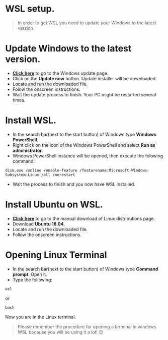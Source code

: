 # WSL setup.
> In order to get WSL you need to update your Windows to the latest version.

# Update Windows to the latest version.
* [**Click here**](https://www.microsoft.com/en-us/software-download/windows10) to go to the Windows update page.
* Click on the **Update now** button. Update installer will be downloaded.
* Locate and run the downloaded file.
* Folow the onscreen instructions. 
* Wait the update process to finish. Your PC might be restarted several times.

# Install WSL.
* In the search bar(next to the start button) of Windows type **Windows PowerShell**.
* Right click on the icon of the Windows PowerShell and select **Run as administrator**.
* Windows PowerShell instance will be opened, then execute the folowing command:
```
dism.exe /online /enable-feature /featurename:Microsoft-Windows-Subsystem-Linux /all /norestart
```
* Wait the process to finish and you now have WSL installed.

# Install Ubuntu on WSL.
* [**Click here**](https://docs.microsoft.com/en-us/windows/wsl/install-manual) to go to the manual download of Linux distributions page.
* Download **Ubuntu 18.04**.
* Locate and run the downloaded file.
* Follow the onscreen instructions.

# Opening Linux Terminal
* In the search bar(next to the start button) of Windows type **Command prompt**. Open it.
* Type the following:
```
wsl
```
or 
```
bash
```
Now you are in the Linux terminal.
> Please remember the procedure for opening a terminal in windows WSL because you will be using it a lot! 😉
